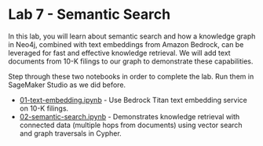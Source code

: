 # Lab 7 - Semantic Search
In this lab, you will learn about semantic search and how a knowledge graph in Neo4j, combined with text embeddings from Amazon Bedrock, can be leveraged for fast and effective knowledge retrieval.  We will add text documents from 10-K filings to our graph to demonstrate these capabilities.

Step through these two notebooks in order to complete the lab.  Run them in SageMaker Studio as we did before.

* [01-text-embedding.ipynb](01-text-embedding.ipynb) - Use Bedrock Titan text embedding service on 10-K filings.
* [02-semantic-search.ipynb](02-semantic-search.ipynb) - Demonstrates knowledge retrieval with connected data (multiple hops from documents) using vector search and graph traversals in Cypher.
